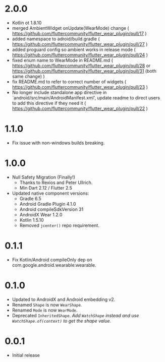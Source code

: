# 2.0.0
- Kotlin ot 1.8.10
- merged AmbientWidget onUpdate(WearMode) change ( https://github.com/fluttercommunity/flutter_wear_plugin/pull/17  )
- added namespace to adroid/build.gradle ( https://github.com/fluttercommunity/flutter_wear_plugin/pull/27 )
- added proguard config so ambient works in release mode ( https://github.com/fluttercommunity/flutter_wear_plugin/pull/24 )
- fixed enum name to WearMode in README.md  ( https://github.com/fluttercommunity/flutter_wear_plugin/pull/28 or
      https://github.com/fluttercommunity/flutter_wear_plugin/pull/31 (both same change) )
- fix README.md to refer to correct number of widgets ( https://github.com/fluttercommunity/flutter_wear_plugin/pull/23 )
- No longer include standalone app directive in `android/src/main/AndroidManifest.xml', update readme to direct users
  to add this directive if they need it ( https://github.com/fluttercommunity/flutter_wear_plugin/pull/22 ) 

# 1.1.0

- Fix issue with non-windows builds breaking.

# 1.0.0

- Null Safety Migration (Finally!)
  - Thanks to Rexios and Peter Ullrich.
  - Min Dart 2.12 / Flutter 2.5 
- Updated native component versions:
  - Gradle 6.5
  - Android Gradle Plugin 4.1.0 
  - Android compileSdkVersion 31
  - AndroidX Wear 1.2.0
  - Kotlin 1.5.10
  - Removed `jcenter()` repo requirement.

# 0.1.1

- Fix Kotlin/Android compileOnly dep on com.google.android.wearable:wearable.

# 0.1.0

- Updated to AndroidX and Android embedding v2.
- Renamed `Shape` is now `WearShape`.
- Renamed `Mode` is now `WearMode`.
- Deprecated `InheritedShape`.
  _Add `WatchShape` instead and use `WatchShape.of(context)` to get the shape value._

# 0.0.1

- Initial release
